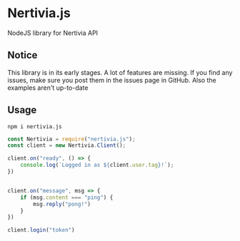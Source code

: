 # Nertivia.js
NodeJS library for Nertivia API

## Notice
This library is in its early stages. A lot of features are missing. If you find any issues, make sure you post them in the issues page in GitHub.
Also the examples aren't up-to-date

## Usage

```npm i nertivia.js```

```js
const Nertivia = require("nertivia.js");
const client = new Nertivia.Client();

client.on("ready", () => {
    console.log(`Logged in as ${client.user.tag}!`);
})


client.on("message", msg => {
    if (msg.content === "ping") {
        msg.reply("pong!")
    }
})

client.login("token")
```
